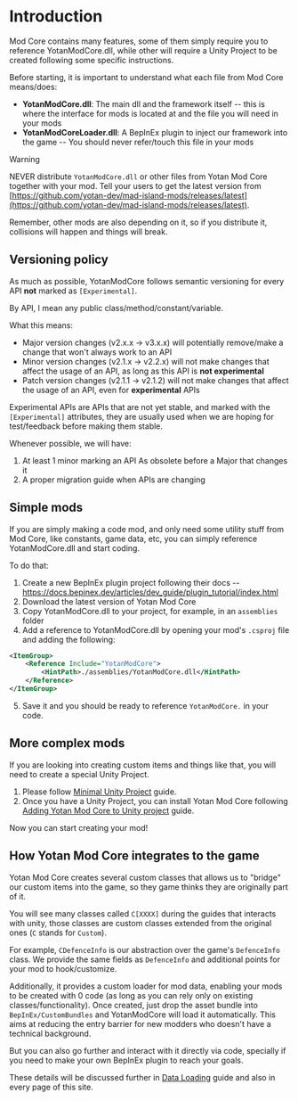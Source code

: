 # Introduction

Mod Core contains many features, some of them simply require you to reference YotanModCore.dll, while other will require
a Unity Project to be created following some specific instructions.

Before starting, it is important to understand what each file from Mod Core means/does:

- **YotanModCore.dll**: The main dll and the framework itself -- this is where the interface for mods is located at and the file you will need in your mods
- **YotanModCoreLoader.dll**: A BepInEx plugin to inject our framework into the game -- You should never refer/touch this file in your mods

> [!WARNING]
> NEVER distribute `YotanModCore.dll` or other files from Yotan Mod Core together with your mod.
> Tell your users to get the latest version from [https://github.com/yotan-dev/mad-island-mods/releases/latest](https://github.com/yotan-dev/mad-island-mods/releases/latest).
>
> Remember, other mods are also depending on it, so if you distribute it, collisions will happen and things will break.


## Versioning policy

As much as possible, YotanModCore follows semantic versioning for every API **not** marked as `[Experimental]`.

By API, I mean any public class/method/constant/variable.


What this means:

- Major version changes (v2.x.x -> v3.x.x) will potentially remove/make a change that won't always work to an API
- Minor version changes (v2.1.x -> v2.2.x) will not make changes that affect the usage of an API, as long as this API is **not experimental**
- Patch version changes (v2.1.1 -> v2.1.2) will not make changes that affect the usage of an API, even for **experimental** APIs

Experimental APIs are APIs that are not yet stable, and marked with the `[Experimental]` attributes, they are usually used when we are hoping for test/feedback
before making them stable.


Whenever possible, we will have:

1. At least 1 minor marking an API As obsolete before a Major that changes it
2. A proper migration guide when APIs are changing


## Simple mods

If you are simply making a code mod, and only need some utility stuff from Mod Core, like constants, game data, etc, you can simply reference YotanModCore.dll and start coding.

To do that:

1. Create a new BepInEx plugin project following their docs -- https://docs.bepinex.dev/articles/dev_guide/plugin_tutorial/index.html
2. Download the latest version of Yotan Mod Core
3. Copy YotanModCore.dll to your project, for example, in an `assemblies` folder
4. Add a reference to YotanModCore.dll by opening your mod's `.csproj`  file and adding the following:

```xml
<ItemGroup>
	<Reference Include="YotanModCore">
		<HintPath>./assemblies/YotanModCore.dll</HintPath>
	</Reference>
</ItemGroup>
```

5. Save it and you should be ready to reference `YotanModCore.` in your code.


## More complex mods

If you are looking into creating custom items and things like that, you will need to create a special Unity Project.

1. Please follow [Minimal Unity Project](./minimal-unity-project.md) guide.
2. Once you have a Unity Project, you can install Yotan Mod Core following [Adding Yotan Mod Core to Unity project](./unity-project-yotan-mod-core.md) guide.

Now you can start creating your mod!


## How Yotan Mod Core integrates to the game

Yotan Mod Core creates several custom classes that allows us to "bridge" our custom items into the game, so they game thinks they are originally part of it.

You will see many classes called `C[XXXX]` during the guides that interacts with unity, those classes are custom classes extended from the original ones (`C` stands for `Custom`).

For example, `CDefenceInfo` is our abstraction over the game's `DefenceInfo` class. We provide the same fields as `DefenceInfo` and additional points for your mod to hook/customize.

Additionally, it provides a custom loader for mod data, enabling your mods to be created with 0 code (as long as you can rely only on existing classes/functionality). Once created,
just drop the asset bundle into `BepInEx/CustomBundles` and YotanModCore will load it automatically. This aims at reducing the entry barrier for new modders who doesn't have a technical background.

But you can also go further and interact with it directly via code, specially if you need to make your own BepInEx plugin to reach your goals.

These details will be discussed further in [Data Loading](./data-loading-intro.md) guide and also in every page of this site.
